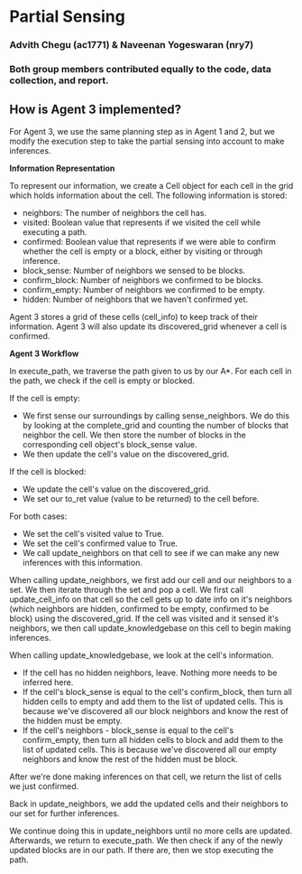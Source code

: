 # Partial Sensing
### Advith Chegu (ac1771) & Naveenan Yogeswaran (nry7)
### Both group members contributed equally to the code, data collection, and report.

## How is Agent 3 implemented?
For Agent 3, we use the same planning step as in Agent 1 and 2, but we modify the execution step to take the partial sensing into account to make inferences.

**Information Representation**

To represent our information, we create a Cell object for each cell in the grid which holds information about the cell. The following information is stored:
- neighbors: The number of neighbors the cell has.
- visited: Boolean value that represents if we visited the cell while executing a path.
- confirmed: Boolean value that represents if we were able to confirm whether the cell is empty or a block, either by visiting or through inference.
- block_sense: Number of neighbors we sensed to be blocks.
- confirm_block: Number of neighbors we confirmed to be blocks.
- confirm_empty: Number of neighbors we confirmed to be empty.
- hidden: Number of neighbors that we haven't confirmed yet.

Agent 3 stores a grid of these cells (cell_info) to keep track of their information.
Agent 3 will also update its discovered_grid whenever a cell is confirmed.

**Agent 3 Workflow**

In execute_path, we traverse the path given to us by our A*. For each cell in the path, we check if the cell is empty or blocked.

If the cell is empty:
- We first sense our surroundings by calling sense_neighbors. We do this by looking at the complete_grid and counting the number of blocks that neighbor the cell. We then store the number of blocks in the corresponding cell object's block_sense value.
- We then update the cell's value on the discovered_grid.

If the cell is blocked:
- We update the cell's value on the discovered_grid.
- We set our to_ret value (value to be returned) to the cell before.

For both cases:
- We set the cell's visited value to True.
- We set the cell's confirmed value to True.
- We call update_neighbors on that cell to see if we can make any new inferences with this information.

When calling update_neighbors, we first add our cell and our neighbors to a set. We then iterate through the set and pop a cell. We first call update_cell_info on that cell so the cell gets up to date info on it's neighbors (which neighbors are hidden, confirmed to be empty, confirmed to be block) using the discovered_grid. If the cell was visited and it sensed it's neighbors, we then call update_knowledgebase on this cell to begin making inferences.

When calling update_knowledgebase, we look at the cell's information.
- If the cell has no hidden neighbors, leave. Nothing more needs to be inferred here.
- If the cell's block_sense is equal to the cell's confirm_block, then turn all hidden cells to empty and add them to the list of updated cells. This is because we've discovered all our block neighbors and know the rest of the hidden must be empty.
- If the cell's neighbors - block_sense is equal to the cell's confirm_empty, then turn all hidden cells to block and add them to the list of updated cells. This is because we've discovered all our empty neighbors and know the rest of the hidden must be block.

After we're done making inferences on that cell, we return the list of cells we just confirmed.

Back in update_neighbors, we add the updated cells and their neighbors to our set for further inferences.

We continue doing this in update_neighbors until no more cells are updated. Afterwards, we return to execute_path. We then check if any of the newly updated blocks are in our path. If there are, then we stop executing the path.